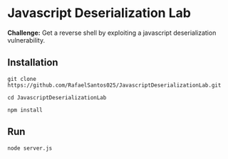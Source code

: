 # Javascript Deserialization Lab

**Challenge:** Get a reverse shell by exploiting a javascript deserialization vulnerability.

## Installation

```
git clone https://github.com/RafaelSantos025/JavascriptDeserializationLab.git
```

```
cd JavascriptDeserializationLab 
```

```
npm install
```

## Run

```
node server.js
```
